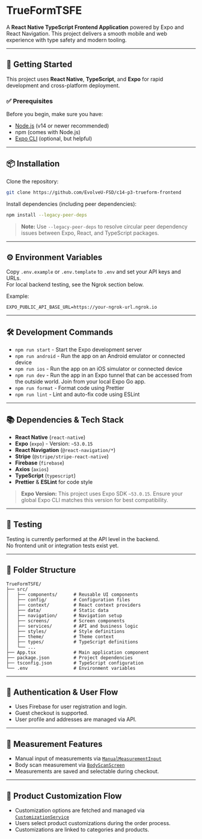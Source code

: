 # TrueFormTSFE

A **React Native TypeScript Frontend Application** powered by Expo and React Navigation. This project delivers a smooth mobile and web experience with type safety and modern tooling.

---

## 🚀 Getting Started

This project uses **React Native**, **TypeScript**, and **Expo** for rapid development and cross-platform deployment.

### ✅ Prerequisites

Before you begin, make sure you have:

- [Node.js](https://nodejs.org/) (v14 or newer recommended)
- npm (comes with Node.js)
- [Expo CLI](https://docs.expo.dev/workflow/expo-cli/) (optional, but helpful)

---

## 📦 Installation

Clone the repository:

```bash
git clone https://github.com/EvolveU-FSD/c14-p3-trueform-frontend
```

Install dependencies (including peer dependencies):

```bash
npm install --legacy-peer-deps
```

> **Note:** Use `--legacy-peer-deps` to resolve circular peer dependency issues between Expo, React, and TypeScript packages.

---

## ⚙️ Environment Variables

Copy `.env.example` or `.env.template` to `.env` and set your API keys and URLs.  
For local backend testing, see the Ngrok section below.

Example:

```
EXPO_PUBLIC_API_BASE_URL=https://your-ngrok-url.ngrok.io
```

---

## 🛠 Development Commands

- `npm run start` - Start the Expo development server
- `npm run android` - Run the app on an Android emulator or connected device
- `npm run ios` - Run the app on an iOS simulator or connected device
- `npm run dev` - Run the app in an Expo tunnel that can be accessed from the outside world. Join from your local Expo Go app.
- `npm run format` - Format code using Prettier
- `npm run lint` - Lint and auto-fix code using ESLint

---

## 📚 Dependencies & Tech Stack

- **React Native** (`react-native`)
- **Expo** (`expo`) - Version: `~53.0.15`
- **React Navigation** (`@react-navigation/*`)
- **Stripe** (`@stripe/stripe-react-native`)
- **Firebase** (`firebase`)
- **Axios** (`axios`)
- **TypeScript** (`typescript`)
- **Prettier** & **ESLint** for code style

> **Expo Version:** This project uses Expo SDK `~53.0.15`. Ensure your global Expo CLI matches this version for best compatibility.

---

## 🧪 Testing

Testing is currently performed at the API level in the backend.  
No frontend unit or integration tests exist yet.

---

## 📁 Folder Structure

```
TrueFormTSFE/
├── src/
│   ├── components/      # Reusable UI components
│   ├── config/          # Configuration files
│   ├── context/         # React context providers
│   ├── data/            # Static data
│   ├── navigation/      # Navigation setup
│   ├── screens/         # Screen components
│   ├── services/        # API and business logic
│   ├── styles/          # Style definitions
│   ├── theme/           # Theme context
│   ├── types/           # TypeScript definitions
│   └── ...
├── App.tsx              # Main application component
├── package.json         # Project dependencies
├── tsconfig.json        # TypeScript configuration
└── .env                 # Environment variables
```

---

## 🚦 Authentication & User Flow

- Uses Firebase for user registration and login.
- Guest checkout is supported.
- User profile and addresses are managed via API.

---

## 📏 Measurement Features

- Manual input of measurements via [`ManualMeasurementInput`](src/screens/ManualMeasurementInput.tsx)
- Body scan measurement via [`BodyScanScreen`](src/screens/BodyScanScreen.tsx)
- Measurements are saved and selectable during checkout.

---

## 🎨 Product Customization Flow

- Customization options are fetched and managed via [`CustomizationService`](src/services/customization.service.ts)
- Users select product customizations during the order process.
- Customizations are linked to categories and products.
